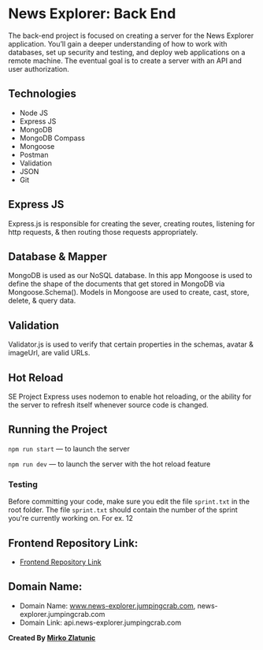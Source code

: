 # News Explorer: Back End

The back-end project is focused on creating a server for the News Explorer application. You’ll gain a deeper understanding of how to work with databases, set up security and testing, and deploy web applications on a remote machine. The eventual goal is to create a server with an API and user authorization.

## Technologies

- Node JS
- Express JS
- MongoDB
- MongoDB Compass
- Mongoose
- Postman
- Validation
- JSON
- Git

## Express JS

Express.js is responsible for creating the sever, creating routes,
listening for http requests, & then routing those requests appropriately.

## Database & Mapper

MongoDB is used as our NoSQL database. In this app Mongoose is used to define the shape of the
documents that get stored in MongoDB via Mongoose.Schema(). Models in Mongoose are used to
create, cast, store, delete, & query data.

## Validation

Validator.js is used to verify that certain properties in the schemas,
avatar & imageUrl, are valid URLs.

## Hot Reload

SE Project Express uses nodemon to enable hot reloading, or the ability for the server
to refresh itself whenever source code is changed.

## Running the Project

`npm run start` — to launch the server

`npm run dev` — to launch the server with the hot reload feature

### Testing

Before committing your code, make sure you edit the file `sprint.txt` in the root folder. The file `sprint.txt` should contain the number of the sprint you're currently working on. For ex. 12

## Frontend Repository Link:

- [Frontend Repository Link](https://github.com/mirkozlatunic/news-explorer-frontend)

## Domain Name:

- Domain Name: www.news-explorer.jumpingcrab.com, news-explorer.jumpingcrab.com
- Domain Link: api.news-explorer.jumpingcrab.com

**Created By [Mirko Zlatunic](https://github.com/mirkozlatunic)**
